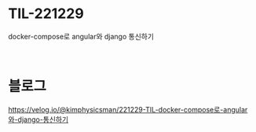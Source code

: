 # TIL-221229
docker-compose로 angular와 django 통신하기

<br/>

# 블로그
https://velog.io/@kimphysicsman/221229-TIL-docker-compose로-angular와-django-통신하기
